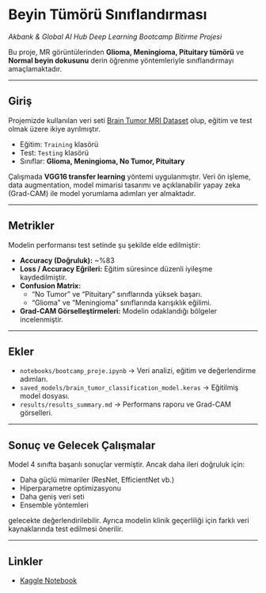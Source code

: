 # Beyin Tümörü Sınıflandırması  
*Akbank & Global AI Hub Deep Learning Bootcamp Bitirme Projesi*  

Bu proje, MR görüntülerinden **Glioma, Meningioma, Pituitary tümörü** ve **Normal beyin dokusunu** derin öğrenme yöntemleriyle sınıflandırmayı amaçlamaktadır.  

---

## Giriş  

Projemizde kullanılan veri seti [Brain Tumor MRI Dataset](https://www.kaggle.com/datasets) olup, eğitim ve test olmak üzere ikiye ayrılmıştır.  
- Eğitim: `Training` klasörü  
- Test: `Testing` klasörü  
- Sınıflar: **Glioma, Meningioma, No Tumor, Pituitary**  

Çalışmada **VGG16 transfer learning** yöntemi uygulanmıştır. Veri ön işleme, data augmentation, model mimarisi tasarımı ve açıklanabilir yapay zeka (Grad-CAM) ile model yorumlama adımları yer almaktadır.  

---

## Metrikler  

Modelin performansı test setinde şu şekilde elde edilmiştir:  

- **Accuracy (Doğruluk):** ~%83  
- **Loss / Accuracy Eğrileri:** Eğitim süresince düzenli iyileşme kaydedilmiştir.  
- **Confusion Matrix:**  
  - “No Tumor” ve “Pituitary” sınıflarında yüksek başarı.  
  - “Glioma” ve “Meningioma” sınıflarında karışıklık eğilimi.  
- **Grad-CAM Görselleştirmeleri:** Modelin odaklandığı bölgeler incelenmiştir.  

---

## Ekler  

- `notebooks/bootcamp_proje.ipynb` → Veri analizi, eğitim ve değerlendirme adımları.  
- `saved_models/brain_tumor_classification_model.keras` → Eğitilmiş model dosyası.  
- `results/results_summary.md` → Performans raporu ve Grad-CAM görselleri.  

---

## Sonuç ve Gelecek Çalışmalar  

Model 4 sınıfta başarılı sonuçlar vermiştir. Ancak daha ileri doğruluk için:  
- Daha güçlü mimariler (ResNet, EfficientNet vb.)  
- Hiperparametre optimizasyonu  
- Daha geniş veri seti  
- Ensemble yöntemleri  

gelecekte değerlendirilebilir. Ayrıca modelin klinik geçerliliği için farklı veri kaynaklarında test edilmesi önerilir.  

---

## Linkler  

- [Kaggle Notebook](https://www.kaggle.com/code/kaancengizx/bootcamp-proje)  

